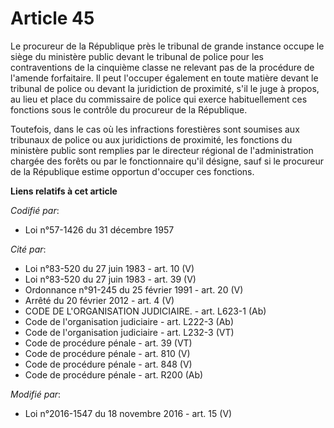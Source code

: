 # Article 45

Le procureur de la République près le tribunal de grande instance occupe le siège du ministère public devant le tribunal de
police pour les contraventions de la cinquième classe ne relevant pas de la procédure de l'amende forfaitaire. Il peut
l'occuper également en toute matière devant le tribunal de police ou devant la juridiction de proximité, s'il le juge à
propos, au lieu et place du commissaire de police qui exerce habituellement ces fonctions sous le contrôle du procureur de la
République.

Toutefois, dans le cas où les infractions forestières sont soumises aux tribunaux de police ou aux juridictions de proximité,
les fonctions du ministère public sont remplies par le directeur régional de l'administration chargée des forêts ou par le
fonctionnaire qu'il désigne, sauf si le procureur de la République estime opportun d'occuper ces fonctions.

**Liens relatifs à cet article**

_Codifié par_:

  - Loi n°57-1426 du 31 décembre 1957

_Cité par_:

  - Loi n°83-520 du 27 juin 1983 - art. 10 (V)
  - Loi n°83-520 du 27 juin 1983 - art. 39 (V)
  - Ordonnance n°91-245 du 25 février 1991 - art. 20 (V)
  - Arrêté du 20 février 2012 - art. 4 (V)
  - CODE DE L'ORGANISATION JUDICIAIRE. - art. L623-1 (Ab)
  - Code de l'organisation judiciaire - art. L222-3 (Ab)
  - Code de l'organisation judiciaire - art. L232-3 (VT)
  - Code de procédure pénale - art. 39 (VT)
  - Code de procédure pénale - art. 810 (V)
  - Code de procédure pénale - art. 848 (V)
  - Code de procédure pénale - art. R200 (Ab)

_Modifié par_:

  - Loi n°2016-1547 du 18 novembre 2016 - art. 15 (V)
